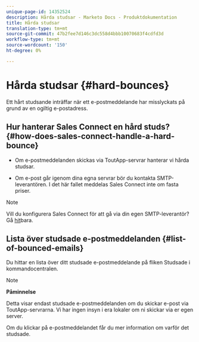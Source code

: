 ```yaml
---
unique-page-id: 14352524
description: Hårda studsar - Marketo Docs - Produktdokumentation
title: Hårda studsar
translation-type: tm+mt
source-git-commit: 47b2fee7d146c3dc558d4bbb10070683f4cdfd3d
workflow-type: tm+mt
source-wordcount: '150'
ht-degree: 0%

---
```



# Hårda studsar {#hard-bounces}

Ett hårt studsande inträffar när ett e-postmeddelande har misslyckats på grund av en ogiltig e-postadress.

## Hur hanterar Sales Connect en hård studs? {#how-does-sales-connect-handle-a-hard-bounce}

- Om e-postmeddelanden skickas via ToutApp-servrar hanterar vi hårda studsar.

- Om e-post går igenom dina egna servrar bör du kontakta SMTP-leverantören. I det här fallet meddelas Sales Connect inte om fasta priser.

>[!NOTE]
>
>Vill du konfigurera Sales Connect för att gå via din egen SMTP-leverantör? Gå [hit](http://docs.marketo.com/x/zYTS)bara.

## Lista över studsade e-postmeddelanden {#list-of-bounced-emails}

Du hittar en lista över ditt studsade e-postmeddelande på fliken Studsade i kommandocentralen.

>[!NOTE]
>
>**Påminnelse**
>
>Detta visar endast studsade e-postmeddelanden om du skickar e-post via ToutApp-servrarna. Vi har ingen insyn i era lokaler om ni skickar via er egen server.

Om du klickar på e-postmeddelandet får du mer information om varför det studsade.


